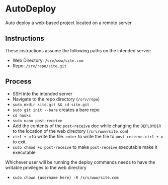 # AutoDeploy
Auto deploy a web-based project located on a remote server

## Instructions
These instructions assume the following paths on the intended server:
- Web Directory: `/srv/www/site.com`
- Repo: `/srv/repo/site.git`

## Process
- SSH into the intended server
- Navigate to the repo directory (`/srv/repo`)
- `sudo mkdir site.git && cd site.git`
- `sudo git init --bare` creates a bare repo
- `cd hooks`
- `sudo nano post-receive`
- Add the contents of the `post-receive` doc while changing the `DEPLOYDIR` to the location of the web directory (`/srv/www/site.com`)
- `ctrl + o` to write the file. `enter` to write the file to `post-receive`. `ctrl + x` to exit.
- `sudo chmod +x post-receive` to make `post-receive` executable
make it executable

Whichever user will be running the deploy commands needs to have the writable privileges to the web directory
- `sudo chown {username here} -R /srv/www/site.com`
